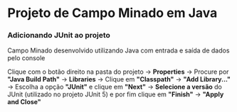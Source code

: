 # Projeto de Campo Minado em Java

<h3> Adicionando JUnit ao projeto </h3>

<p>
  Campo Minado desenvolvido utilizando Java com entrada e saída de dados pelo console  
</p>
<p>
  Clique com o botão direito na pasta do projeto -> <strong>Properties</strong> -> Procure por <strong>"Java Build Path"</strong> -> <strong>Libraries</strong> -> Clique em <strong>"Classpath"</strong> -> <strong>"Add Library..."</strong> -> Escolha a opção <strong>"JUnit"</strong> e clique em <strong>"Next"</strong> -> <strong>Selecione a versão</strong> do JUnit (utilizado no projeto JUnit 5) e por fim clique em <strong>"Finish"</strong> -> <strong>"Apply and Close"</strong>

</p>
